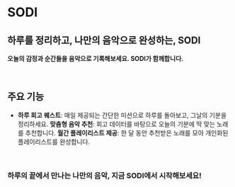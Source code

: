 # SODI
## 하루를 정리하고, 나만의 음악으로 완성하는, SODI

**오늘의 감정과 순간들을 음악으로 기록해보세요. SODI가 함께합니다.**

<br>

## 주요 기능

- **하루 회고 퀘스트**: 매일 제공되는 간단한 미션으로 하루를 돌아보고, 그날의 기분을 정리하세요.
**맞춤형 음악 추천**: 회고 데이터를 바탕으로 오늘의 기분에 딱 맞는 노래를 추천합니다.
**월간 플레이리스트 제공**: 한 달 동안 추천받은 노래를 모아 개인화된 플레이리스트를 완성합니다.

<br>

### 하루의 끝에서 만나는 나만의 음악, 지금 SODI에서 시작해보세요!